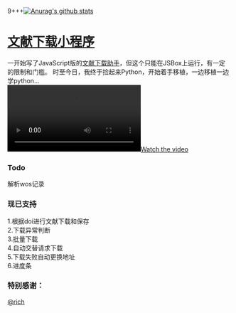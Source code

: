 9+++[![Anurag's github stats](https://github-readme-stats.vercel.app/api?username=evilbutcher)](https://github.com/anuraghazra/github-readme-stats)

# [文献下载小程序](https://github.com/evilbutcher/Python/tree/master/ArticlesHelper)
一开始写了JavaScript版的[文献下载助手](https://github.com/evilbutcher/Code/tree/master/%E6%96%87%E7%8C%AE%E4%B8%8B%E8%BD%BD/%E6%96%87%E7%8C%AE%E4%B8%8B%E8%BD%BD%E5%8A%A9%E6%89%8B)，但这个只能在JSBox上运行，有一定的限制和门槛。
时至今日，我终于捡起来Python，开始着手移植，一边移植一边学python...  
[![Watch the video](https://raw.githubusercontent.com/evilbutcher/Python/master/ArticlesHelper/%E6%BC%94%E7%A4%BA.mov)](https://youtu.be/3kdzjOZ-gwo)
### Todo 
解析wos记录 
### 现已支持
1.根据doi进行文献下载和保存  
2.下载异常判断  
3.批量下载  
4.自动交替请求下载  
5.下载失败自动更换地址  
6.进度条  

### 特别感谢：
[@rich](https://github.com/willmcgugan/rich)